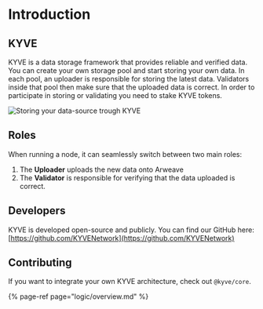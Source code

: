 # Introduction

## KYVE

KYVE is a data storage framework that provides reliable and verified data. You can create your own storage pool and start storing your own data. In each pool, an uploader is responsible for storing the latest data. Validators inside that pool then make sure that the uploaded data is correct. In order to participate in storing or validating you need to stake KYVE tokens.

![Storing your data-source trough KYVE](https://lh6.googleusercontent.com/vjo8tuXoDVHzkWOl4ZyGvBy0uHj6Y_2ykjgt4dz4WT0A8_7RGkwuwFcQN8XsvquBQQkw2HMddeNnt0WIiiHBHlhhOrJ1LwKZ7v_N1pj3N-uZc_pn7JWwZ132cvwzuMEUKkX2tst_zB0)

## Roles

When running a node, it can seamlessly switch between two main roles:

1. The **Uploader** uploads the new data onto Arweave
2. The **Validator** is responsible for verifying that the data uploaded is correct.

## Developers

KYVE is developed open-source and publicly. You can find our GitHub here: [https://github.com/KYVENetwork](https://github.com/KYVENetwork)

## Contributing

If you want to integrate your own KYVE architecture, check out `@kyve/core`.

{% page-ref page="logic/overview.md" %}
